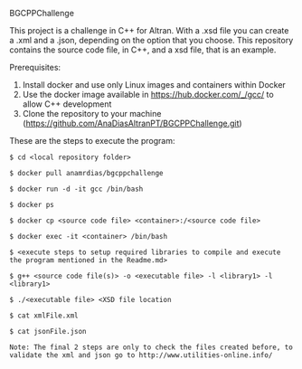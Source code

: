 BGCPPChallenge

This project is a challenge in C++ for Altran. With a .xsd file you can create a .xml and a .json, depending on the option that you choose.
This repository contains the source code file, in C++, and a xsd file, that is an example. 

Prerequisites:
1. Install docker and use only Linux images and containers within Docker
2. Use the docker image available in https://hub.docker.com/_/gcc/ to allow C++ development 
3. Clone the repository to your machine (https://github.com/AnaDiasAltranPT/BGCPPChallenge.git)

These are the steps to execute the program:
	
	$ cd <local repository folder>
	
	$ docker pull anamrdias/bgcppchallenge
	
	$ docker run -d -it gcc /bin/bash
	
	$ docker ps
	
	$ docker cp <source code file> <container>:/<source code file>
	
	$ docker exec -it <container> /bin/bash
	
	$ <execute steps to setup required libraries to compile and execute the program mentioned in the Readme.md>
	
	$ g++ <source code file(s)> -o <executable file> -l <library1> -l <library1>
	
	$ ./<executable file> <XSD file location
	
	$ cat xmlFile.xml

	$ cat jsonFile.json

	Note: The final 2 steps are only to check the files created before, to validate the xml and json go to http://www.utilities-online.info/

